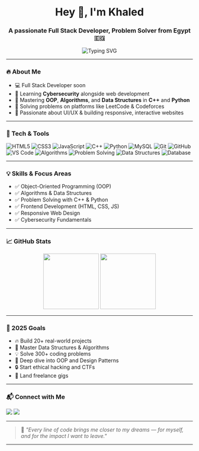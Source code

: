 <h1 align="center">Hey 👋, I'm Khaled</h1>
<h3 align="center">A passionate Full Stack Developer, Problem Solver from Egypt 🇪🇬</h3>

<p align="center">
  <img src="https://readme-typing-svg.herokuapp.com?font=Fira+Code&weight=600&size=22&pause=1000&color=36BCF7&center=true&vCenter=true&width=480&lines=I+build+cool+websites+%F0%9F%8C%90;I+solve+problems+with+code+%F0%9F%92%BB;Learning+Cybersecurity+%F0%9F%94%91+and+Python+%F0%9F%90%8D;Mastering+OOP+and+Algorithms+%F0%9F%A7%90" alt="Typing SVG" />
</p>

---

### 🔥 About Me

- 💻 Full Stack Developer soon  
- 🔐 Learning **Cybersecurity** alongside web development  
- 🧠 Mastering **OOP**, **Algorithms**, and **Data Structures** in **C++** and **Python**  
- 🤖 Solving problems on platforms like LeetCode & Codeforces  
- 🎨 Passionate about UI/UX & building responsive, interactive websites  
 

---

### 🧰 Tech & Tools

![HTML5](https://img.shields.io/badge/-HTML5-E34F26?logo=html5&logoColor=fff&style=for-the-badge)
![CSS3](https://img.shields.io/badge/-CSS3-1572B6?logo=css3&logoColor=fff&style=for-the-badge)
![JavaScript](https://img.shields.io/badge/-JavaScript-F7DF1E?logo=javascript&logoColor=000&style=for-the-badge)
![C++](https://img.shields.io/badge/-C++-00599C?logo=c%2B%2B&logoColor=fff&style=for-the-badge)
![Python](https://img.shields.io/badge/-Python-3776AB?logo=python&logoColor=fff&style=for-the-badge)
![MySQL](https://img.shields.io/badge/-MySQL-4479A1?logo=mysql&logoColor=fff&style=for-the-badge)
![Git](https://img.shields.io/badge/-Git-F05032?logo=git&logoColor=fff&style=for-the-badge)
![GitHub](https://img.shields.io/badge/-GitHub-181717?logo=github&logoColor=fff&style=for-the-badge)
![VS Code](https://img.shields.io/badge/-VSCode-007ACC?logo=visual-studio-code&logoColor=fff&style=for-the-badge)
![Algorithms](https://img.shields.io/badge/-Algorithms-purple?style=for-the-badge&logo=codeforces&logoColor=white)
![Problem Solving](https://img.shields.io/badge/-Problem%20Solving-teal?style=for-the-badge&logo=codewars&logoColor=white)
![Data Structures](https://img.shields.io/badge/-Data%20Structures-orange?style=for-the-badge&logo=stackblitz&logoColor=white)
![Database](https://img.shields.io/badge/-Database-4DB33D?style=for-the-badge&logo=mysql&logoColor=white)

 



---

### 💡 Skills & Focus Areas

- ✅ Object-Oriented Programming (OOP)
- ✅ Algorithms & Data Structures
- ✅ Problem Solving with C++ & Python
- ✅ Frontend Development (HTML, CSS, JS)
- ✅ Responsive Web Design
- ✅ Cybersecurity Fundamentals

---

### 📈 GitHub Stats

<p align="center">
  <img src="https://github-readme-stats.vercel.app/api?username=elfahl52&show_icons=true&theme=radical&hide=stars" height="150"/>
  <img src="https://github-readme-streak-stats.herokuapp.com?user=elfahl52&theme=radical&date_format=M%20j%5B%2C%20Y%5D" height="150"/>
</p>

---

### 🎯 2025 Goals

- 🔥 Build 20+ real-world projects  
- 📘 Master Data Structures & Algorithms  
- 💡 Solve 300+ coding problems  
- 🧠 Deep dive into OOP and Design Patterns  
- 🔒 Start ethical hacking and CTFs  
- 💼 Land freelance gigs  
 

---

### 📬 Connect with Me

<p>
  <a href="mailto:khaledelfahl56@gmail.com"><img src="https://img.shields.io/badge/-Email-D14836?style=for-the-badge&logo=gmail&logoColor=white"/></a>
  <a href="https://wa.me/201018674258"><img src="https://img.shields.io/badge/-WhatsApp-25D366?style=for-the-badge&logo=whatsapp&logoColor=white"/></a>
</p>

---

> 💬 *"Every line of code brings me closer to my dreams — for myself, and for the impact I want to leave."*

---
